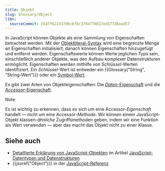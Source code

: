 ```yaml
---
title: Objekt
slug: Glossary/Object
l10n:
  sourceCommit: 2547f622337d6cbf8c3794776b17ed377d6aad57
---
```


In JavaScript können Objekte als eine Sammlung von Eigenschaften betrachtet werden. Mit der [Objektliteral-Syntax](/de/docs/Web/JavaScript/Guide/Grammar_and_types#object_literals) wird eine begrenzte Menge an Eigenschaften initialisiert; danach können Eigenschaften hinzugefügt und entfernt werden. Eigenschaftswerte können Werte jeglichen Typs sein, einschließlich anderer Objekte, was den Aufbau komplexer Datenstrukturen ermöglicht. Eigenschaften werden mithilfe von _Schlüssel_-Werten identifiziert. Ein _Schlüssel_-Wert ist entweder ein {{Glossary("String", "String-Wert")}} oder ein [Symbol-Wert](/de/docs/Web/JavaScript/Reference/Global_Objects/Symbol).

Es gibt zwei Arten von Objekteigenschaften: Die [_Daten_-Eigenschaft](/de/docs/Web/JavaScript/Guide/Data_structures#data_property) und die [_Accessor_-Eigenschaft](/de/docs/Web/JavaScript/Guide/Data_structures#accessor_property).

> [!NOTE]
> Es ist wichtig zu erkennen, dass es sich um eine Accessor-_Eigenschaft_ handelt — nicht um eine Accessor-_Methode_. Wir können einem JavaScript-Objekt klassen-_ähnliche_ Zugriffsmethoden geben, indem wir eine Funktion als Wert verwenden — aber das macht das Objekt nicht zu einer Klasse.

## Siehe auch

- [Detaillierte Erklärung von JavaScript-Objekten](/de/docs/Web/JavaScript/Guide/Data_structures#objects) im Artikel [JavaScript-Datentypen und Datenstrukturen](/de/docs/Web/JavaScript/Guide/Data_structures)
- {{jsxref("Object")}} in der [JavaScript-Referenz](/de/docs/Web/JavaScript/Reference)
